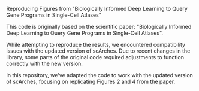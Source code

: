 Reproducing Figures from "Biologically Informed Deep Learning to Query Gene Programs in Single-Cell Atlases"

This code is originally based on the scientific paper: "Biologically Informed Deep Learning to Query Gene Programs in Single-Cell Atlases".

While attempting to reproduce the results, we encountered compatibility issues with the updated version of scArches. Due to recent changes in the library, some parts of the original code required adjustments to function correctly with the new version.

In this repository, we've adapted the code to work with the updated version of scArches, focusing on replicating Figures 2 and 4 from the paper.
